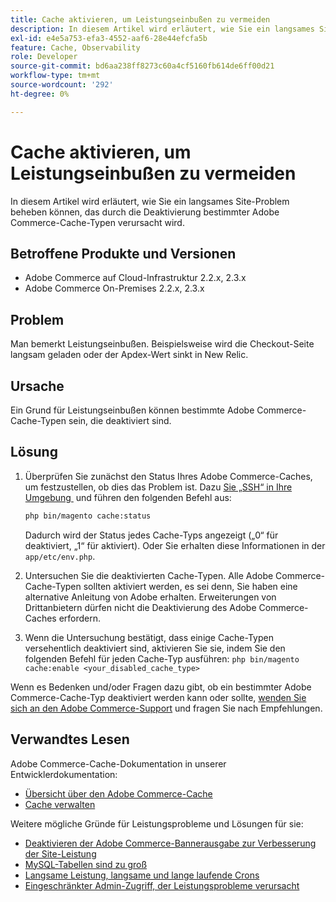```yaml
---
title: Cache aktivieren, um Leistungseinbußen zu vermeiden
description: In diesem Artikel wird erläutert, wie Sie ein langsames Site-Problem beheben können, das durch die Deaktivierung bestimmter Adobe Commerce-Cache-Typen verursacht wird.
exl-id: e4e5a753-efa3-4552-aaf6-28e44efcfa5b
feature: Cache, Observability
role: Developer
source-git-commit: bd6aa238ff8273c60a4cf5160fb614de6ff00d21
workflow-type: tm+mt
source-wordcount: '292'
ht-degree: 0%

---
```


# Cache aktivieren, um Leistungseinbußen zu vermeiden

In diesem Artikel wird erläutert, wie Sie ein langsames Site-Problem beheben können, das durch die Deaktivierung bestimmter Adobe Commerce-Cache-Typen verursacht wird.

## Betroffene Produkte und Versionen

* Adobe Commerce auf Cloud-Infrastruktur 2.2.x, 2.3.x
* Adobe Commerce On-Premises 2.2.x, 2.3.x

## Problem

Man bemerkt Leistungseinbußen. Beispielsweise wird die Checkout-Seite langsam geladen oder der Apdex-Wert sinkt in New Relic.

## Ursache

Ein Grund für Leistungseinbußen können bestimmte Adobe Commerce-Cache-Typen sein, die deaktiviert sind.

## Lösung

1. Überprüfen Sie zunächst den Status Ihres Adobe Commerce-Caches, um festzustellen, ob dies das Problem ist. Dazu [&#x200B; Sie „SSH“ in Ihre Umgebung &#x200B;](https://experienceleague.adobe.com/de/docs/commerce-cloud-service/user-guide/develop/secure-connections#ssh) und führen den folgenden Befehl aus:

   ```bash
   php bin/magento cache:status
   ```

   Dadurch wird der Status jedes Cache-Typs angezeigt („0“ für deaktiviert, „1“ für aktiviert). Oder Sie erhalten diese Informationen in der `app/etc/env.php`.

1. Untersuchen Sie die deaktivierten Cache-Typen. Alle Adobe Commerce-Cache-Typen sollten aktiviert werden, es sei denn, Sie haben eine alternative Anleitung von Adobe erhalten. Erweiterungen von Drittanbietern dürfen nicht die Deaktivierung des Adobe Commerce-Caches erfordern.
1. Wenn die Untersuchung bestätigt, dass einige Cache-Typen versehentlich deaktiviert sind, aktivieren Sie sie, indem Sie den folgenden Befehl für jeden Cache-Typ ausführen: `php bin/magento cache:enable <your_disabled_cache_type>`

Wenn es Bedenken und/oder Fragen dazu gibt, ob ein bestimmter Adobe Commerce-Cache-Typ deaktiviert werden kann oder sollte, [wenden Sie sich an den Adobe Commerce-Support](/help/help-center-guide/help-center/magento-help-center-user-guide.md#submit-ticket) und fragen Sie nach Empfehlungen.

## Verwandtes Lesen

Adobe Commerce-Cache-Dokumentation in unserer Entwicklerdokumentation:

* [Übersicht über den Adobe Commerce-Cache](https://developer.adobe.com/commerce/frontend-core/guide/caching/)
* [Cache verwalten](https://experienceleague.adobe.com/de/docs/commerce-operations/configuration-guide/cli/manage-cache)

Weitere mögliche Gründe für Leistungsprobleme und Lösungen für sie:

* [Deaktivieren der Adobe Commerce-Bannerausgabe zur Verbesserung der Site-Leistung](https://experienceleague.adobe.com/de/docs/experience-cloud-kcs/kbarticles/ka-26909)
* [MySQL-Tabellen sind zu groß](https://experienceleague.adobe.com/de/docs/experience-cloud-kcs/kbarticles/ka-26945)
* [Langsame Leistung, langsame und lange laufende Crons](/help/troubleshooting/miscellaneous/slow-performance-slow-and-long-running-crons.md)
* [Eingeschränkter Admin-Zugriff, der Leistungsprobleme verursacht](/help/troubleshooting/miscellaneous/restricted-admin-access-causing-performance-issues.md)
